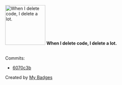 <img src="https://github.com/my-badges/my-badges/blob/master/src/all-badges/mass-delete-commit/mass-delete-commit-10k.png?raw=true" alt="When I delete code, I delete a lot." title="When I delete code, I delete a lot." width="128">
<strong>When I delete code, I delete a lot.</strong>
<br><br>

Commits:

- <a href="https://github.com/JarredAllen/EncryptionCracker---APCSP-Create-Task/commit/6070c3b5f580f4353e27d059f3a328d6320d5deb">6070c3b</a>


Created by <a href="https://github.com/my-badges/my-badges">My Badges</a>